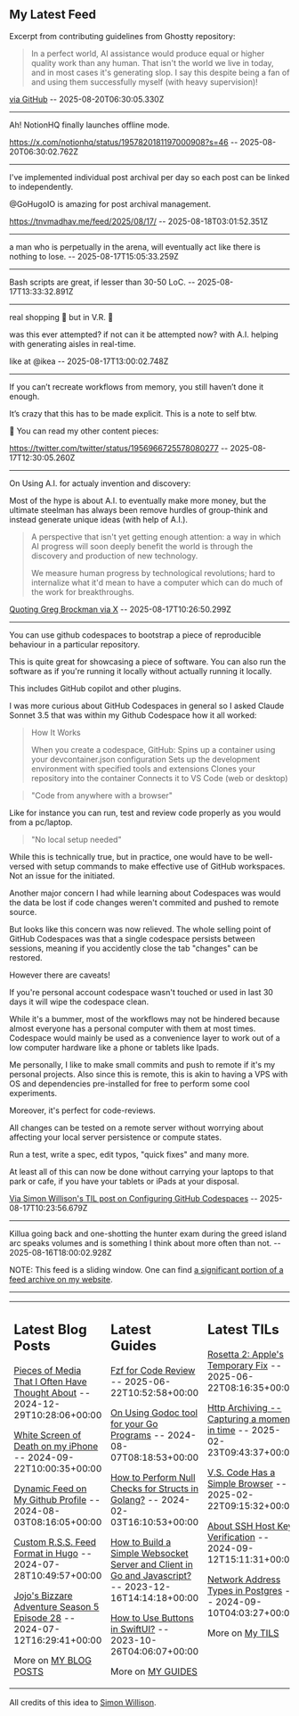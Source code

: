 ## My Latest Feed

<!-- feed starts -->
Excerpt from contributing guidelines from Ghostty repository:

> In a perfect world, AI assistance would produce equal or higher quality
work than any human. That isn't the world we live in today, and in most cases it's generating slop. I say this despite being a fan of and using them
successfully myself (with heavy supervision)!

[via GitHub](https://github.com/ghostty-org/ghostty/pull/8289/files)  -- 2025-08-20T06:30:05.330Z

---

Ah! NotionHQ finally launches offline mode.

https://x.com/notionhq/status/1957820181197000908?s=46  -- 2025-08-20T06:30:02.762Z

---

I've implemented individual post archival per day so each post can be linked to independently.

@GoHugoIO is amazing for post archival management.

https://tnvmadhav.me/feed/2025/08/17/  -- 2025-08-18T03:01:52.351Z

---

a man who is perpetually in the arena, will eventually act like there is nothing to lose.  -- 2025-08-17T15:05:33.259Z

---

Bash scripts are great, if lesser than 30-50 LoC.  -- 2025-08-17T13:33:32.891Z

---

real shopping 🛒  but in V.R. 🥽 

was this ever attempted? if not can it be attempted now? with A.I. helping with generating aisles in real-time.

like at @ikea  -- 2025-08-17T13:00:02.748Z

---

If you can’t recreate workflows from memory, you still haven’t done it enough.

It’s crazy that this has to be made explicit. This is a note to self btw.


🔗 You can read my other content pieces:

https://twitter.com/twitter/status/1956966725578080277  -- 2025-08-17T12:30:05.260Z

---

On Using A.I. for actualy invention and discovery:

Most of the hype is about A.I. to eventually make more money, but the ultimate steelman has always been remove hurdles of group-think and instead generate unique ideas (with help of A.I.).

>A perspective that isn't yet getting enough attention: a way in which AI progress will soon deeply benefit the world is through the discovery and production of new technology.
>
>We measure human progress by technological revolutions; hard to internalize what it'd mean to have a computer which can do much of the work for breakthroughs.

[Quoting Greg Brockman via X](https://x.com/gdb/status/1956893646550356247)  -- 2025-08-17T10:26:50.299Z

---

You can use github codespaces to bootstrap a piece of reproducible behaviour in a particular repository.

This is quite great for showcasing a piece of software. You can also run the software as if you're running it locally without actually running it locally.

This includes GitHub copilot and other plugins.

I was more curious about GitHub Codespaces in general so I asked Claude Sonnet 3.5 that was within my Github Codespace how it all worked:

> How It Works
>
>When you create a codespace, GitHub:
>Spins up a container using your devcontainer.json configuration
>Sets up the development environment with specified tools and extensions
>Clones your repository into the container
>Connects it to VS Code (web or desktop)

> "Code from anywhere with a browser"

Like for instance you can run, test and review code properly as you would from a pc/laptop.

> "No local setup needed"

While this is technically true, but in practice, one would have to be well-versed with setup commands to make effective use of GitHub workspaces. 
Not an issue for the initiated.

Another major concern I had while learning about Codespaces was would the data be lost if code changes weren't commited and pushed to remote source.

But looks like this concern was now relieved. The whole selling point of GitHub Codespaces was that a single codespace persists between sessions, meaning if you accidently close the tab "changes" can be restored.

However there are caveats!

If you're personal account codespace wasn't touched or used in last 30 days it will wipe the codespace clean.


While it's a bummer, most of the workflows may not be hindered because almost everyone has a personal computer with them at most times. Codespace would mainly be used as a convenience layer to work out of a low computer hardware like a phone or tablets like Ipads.

Me personally, I like to make small commits and push to remote if it's my personal projects. Also since this is remote, this is akin to having a VPS with OS and dependencies pre-installed for free to perform some cool experiments.

Moreover, it's perfect for code-reviews.

All changes can be tested on a remote server without worrying about affecting your local server persistence or compute states.

Run a test, write a spec, edit typos, "quick fixes" and many more.

At least all of this can now be done without carrying your laptops to that park or cafe, if you have your tablets or iPads at your disposal.

[Via Simon Willison's TIL post on Configuring GitHub Codespaces](https://til.simonwillison.net/github/codespaces-devcontainers)  -- 2025-08-17T10:23:56.679Z

---

Killua going back and one-shotting the hunter exam during the greed island arc speaks volumes and is something I think about more often than not.  -- 2025-08-16T18:00:02.928Z
<!-- feed ends -->

NOTE: This feed is a sliding window. One can find [a significant portion of a feed archive on my website](https://tnvmadhav.me/feed/).

---


<table><tr><td valign="top" width="33%">

## Latest Blog Posts

<!-- blog starts -->
[Pieces of Media That I Often Have Thought About](https://tnvmadhav.me/blog/pieces-of-media-that-i-often-have-thought-about/) -- 2024-12-29T10:28:06+00:00

[White Screen of Death on my iPhone](https://tnvmadhav.me/blog/white-screen-of-death-on-my-iphone/) -- 2024-09-22T10:00:35+00:00

[Dynamic Feed on My Github Profile](https://tnvmadhav.me/blog/dynamic-feed-on-my-github-profile/) -- 2024-08-03T08:16:05+00:00

[Custom R.S.S. Feed Format in Hugo](https://tnvmadhav.me/blog/custom-rss-feed-format-in-hugo/) -- 2024-07-28T10:49:57+00:00

[Jojo's Bizzare Adventure Season 5 Episode 28](https://tnvmadhav.me/blog/jojos-bizzare-adventure-season-5-episode-28/) -- 2024-07-12T16:29:41+00:00

More on [MY BLOG POSTS](https://tnvmadhav.me/blog/)
<!-- blog ends -->

</td><td valign="top" width="34%">

## Latest Guides

<!-- guide starts -->
[Fzf for Code Review](https://tnvmadhav.me/guides/fzf-for-code-review/) -- 2025-06-22T10:52:58+00:00

[On Using Godoc tool for your Go Programs](https://tnvmadhav.me/guides/on-using-godoc-tool/) -- 2024-08-07T08:18:53+00:00

[How to Perform Null Checks for Structs in Golang?](https://tnvmadhav.me/guides/how-to-perform-null-checks-for-structs-in-golang/) -- 2024-02-03T16:10:53+00:00

[How to Build a Simple Websocket Server and Client in Go and Javascript?](https://tnvmadhav.me/guides/how-to-build-a-simple-websocket-server-and-client-in-go/) -- 2023-12-16T14:14:18+00:00

[How to Use Buttons in SwiftUI?](https://tnvmadhav.me/guides/how-to-use-buttons-in-swiftui/) -- 2023-10-26T04:06:07+00:00

More on [MY GUIDES](https://tnvmadhav.me/guides/)
<!-- guide ends -->

</td><td valign="top" width="33%">

## Latest TILs

<!-- til starts -->
[Rosetta 2: Apple's Temporary Fix](https://tnvmadhav.me/til/rosetta-2/) -- 2025-06-22T08:16:35+00:00

[Http Archiving -- Capturing a moment in time](https://tnvmadhav.me/til/http-archiving/) -- 2025-02-23T09:43:37+00:00

[V.S. Code Has a Simple Browser](https://tnvmadhav.me/til/vscode-has-a-simple-browser/) -- 2025-02-22T09:15:32+00:00

[About SSH Host Key Verification](https://tnvmadhav.me/til/ssh-host-key-verification/) -- 2024-09-12T15:11:31+00:00

[Network Address Types in Postgres](https://tnvmadhav.me/til/network-address-types-in-postgres/) -- 2024-09-10T04:03:27+00:00

More on [My TILS](https://tnvmadhav.me/til/)
<!-- til ends -->

</td></tr></table>


All credits of this idea to [Simon Willison](https://github.com/simonw/simonw/).